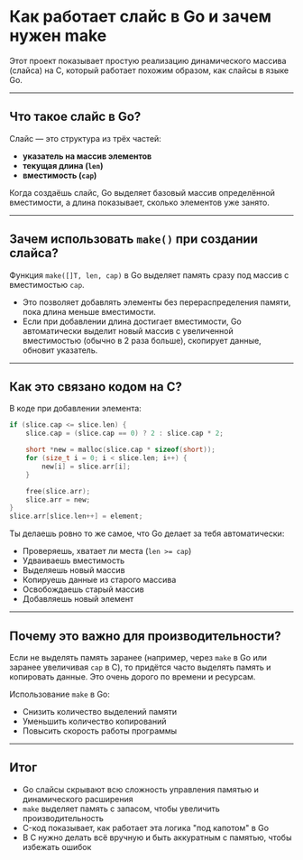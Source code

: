 # Как работает слайс в Go и зачем нужен make
Этот проект показывает простую реализацию динамического массива (слайса) на C, который работает похожим образом, как слайсы в языке Go.

---

## Что такое слайс в Go?

Слайс — это структура из трёх частей:

- **указатель на массив элементов**  
- **текущая длина (`len`)**  
- **вместимость (`cap`)**

Когда создаёшь слайс, Go выделяет базовый массив определённой вместимости, а длина показывает, сколько элементов уже занято.

---

## Зачем использовать `make()` при создании слайса?

Функция `make([]T, len, cap)` в Go выделяет память сразу под массив с вместимостью `cap`.

- Это позволяет добавлять элементы без перераспределения памяти, пока длина меньше вместимости.  
- Если при добавлении длина достигает вместимости, Go автоматически выделит новый массив с увеличенной вместимостью (обычно в 2 раза больше), скопирует данные, обновит указатель.

---

## Как это связано кодом на C?

В коде при добавлении элемента:

```c
if (slice.cap <= slice.len) {
    slice.cap = (slice.cap == 0) ? 2 : slice.cap * 2;

    short *new = malloc(slice.cap * sizeof(short));
    for (size_t i = 0; i < slice.len; i++) {
        new[i] = slice.arr[i];
    }

    free(slice.arr);
    slice.arr = new;
}
slice.arr[slice.len++] = element;
```

Ты делаешь ровно то же самое, что Go делает за тебя автоматически:

- Проверяешь, хватает ли места (`len >= cap`)
- Удваиваешь вместимость
- Выделяешь новый массив
- Копируешь данные из старого массива
- Освобождаешь старый массив
- Добавляешь новый элемент

---

## Почему это важно для производительности?

Если не выделять память заранее (например, через `make` в Go или заранее увеличивая `cap` в C), то придётся часто выделять память и копировать данные. Это очень дорого по времени и ресурсам.

Использование `make` в Go:
- Снизить количество выделений памяти
- Уменьшить количество копирований
- Повысить скорость работы программы

---

## Итог

- Go слайсы скрывают всю сложность управления памятью и динамического расширения  
- `make` выделяет память с запасом, чтобы увеличить производительность  
- C-код показывает, как работает эта логика "под капотом" в Go  
- В C нужно делать всё вручную и быть аккуратным с памятью, чтобы избежать ошибок
